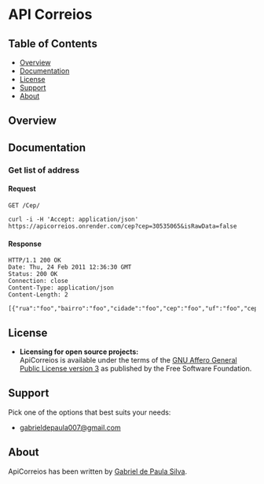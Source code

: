 # API Correios
## Table of Contents

* [Overview](#overview)
* [Documentation](#documentation)
* [License](#license)
* [Support](#support)
* [About](#about)

## Overview

## Documentation

### Get list of address

#### Request

`GET /Cep/`

    curl -i -H 'Accept: application/json' https://apicorreios.onrender.com/cep?cep=30535065&isRawData=false

#### Response

    HTTP/1.1 200 OK
    Date: Thu, 24 Feb 2011 12:36:30 GMT
    Status: 200 OK
    Connection: close
    Content-Type: application/json
    Content-Length: 2
    
    [{"rua":"foo","bairro":"foo","cidade":"foo","cep":"foo","uf":"foo","cepType":"Rua/Bairro/Cidade"}]
    
## License

* **Licensing for open source projects:**  
  ApiCorreios is available under the terms of the [GNU Affero General Public License version 3](http://www.gnu.org/licenses/agpl-3.0.html) as published by the Free Software Foundation.

## Support

Pick one of the options that best suits your needs:
* [gabrieldepaula007@gmail.com](mailto:gabrieldepaula007@gmail.com)

## About

ApiCorreios has been written by [Gabriel de Paula Silva](https://www.linkedin.com/in/gabriel-depaula16/).  
